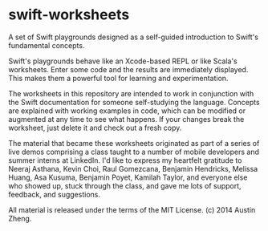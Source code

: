 swift-worksheets
================

A set of Swift playgrounds designed as a self-guided introduction to Swift's fundamental concepts.

Swift's playgrounds behave like an Xcode-based REPL or like Scala's worksheets. Enter some code and the results are immediately displayed. This makes them a powerful tool for learning and experimentation.

The worksheets in this repository are intended to work in conjunction with the Swift documentation for someone self-studying the language. Concepts are explained with working examples in code, which can be modified or augmented at any time to see what happens. If your changes break the worksheet, just delete it and check out a fresh copy.

The material that became these worksheets originated as part of a series of live demos comprising a class taught to a number of mobile developers and summer interns at LinkedIn. I'd like to express my heartfelt gratitude to Neeraj Asthana, Kevin Choi, Raul Gomezcana, Benjamin Hendricks, Melissa Huang, Asa Kusuma, Benjamin Poyet, Kamilah Taylor, and everyone else who showed up, stuck through the class, and gave me lots of support, feedback, and suggestions.

All material is released under the terms of the MIT License. (c) 2014 Austin Zheng.
